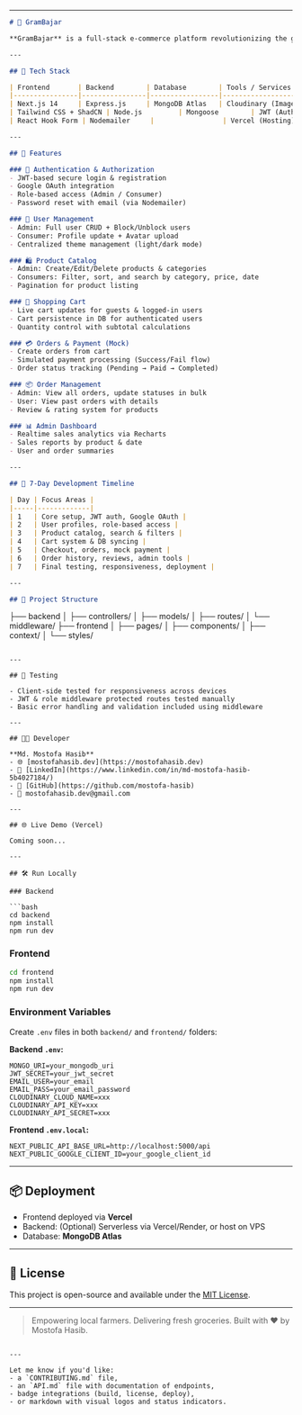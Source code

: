 

---

```markdown
# 🛒 GramBajar

**GramBajar** is a full-stack e-commerce platform revolutionizing the grocery supply chain by connecting farmers directly with consumers. Built with **Next.js**, **Express.js**, and **MongoDB**, the platform emphasizes speed, transparency, and simplicity.

---

## 🚀 Tech Stack

| Frontend       | Backend        | Database        | Tools / Services        |
|----------------|----------------|-----------------|-------------------------|
| Next.js 14     | Express.js     | MongoDB Atlas   | Cloudinary (Image Upload) |
| Tailwind CSS + ShadCN | Node.js         | Mongoose        | JWT (Auth), Recharts (Analytics) |
| React Hook Form | Nodemailer     |                 | Vercel (Hosting)         |

---

## 🔑 Features

### 👥 Authentication & Authorization
- JWT-based secure login & registration
- Google OAuth integration
- Role-based access (Admin / Consumer)
- Password reset with email (via Nodemailer)

### 👤 User Management
- Admin: Full user CRUD + Block/Unblock users
- Consumer: Profile update + Avatar upload
- Centralized theme management (light/dark mode)

### 🛍️ Product Catalog
- Admin: Create/Edit/Delete products & categories
- Consumers: Filter, sort, and search by category, price, date
- Pagination for product listing

### 🛒 Shopping Cart
- Live cart updates for guests & logged-in users
- Cart persistence in DB for authenticated users
- Quantity control with subtotal calculations

### 💳 Orders & Payment (Mock)
- Create orders from cart
- Simulated payment processing (Success/Fail flow)
- Order status tracking (Pending → Paid → Completed)

### 📦 Order Management
- Admin: View all orders, update statuses in bulk
- User: View past orders with details
- Review & rating system for products

### 📊 Admin Dashboard
- Realtime sales analytics via Recharts
- Sales reports by product & date
- User and order summaries

---

## 📅 7-Day Development Timeline

| Day | Focus Areas |
|-----|-------------|
| 1   | Core setup, JWT auth, Google OAuth |
| 2   | User profiles, role-based access |
| 3   | Product catalog, search & filters |
| 4   | Cart system & DB syncing |
| 5   | Checkout, orders, mock payment |
| 6   | Order history, reviews, admin tools |
| 7   | Final testing, responsiveness, deployment |

---

## 📁 Project Structure

```

├── backend
│   ├── controllers/
│   ├── models/
│   ├── routes/
│   └── middleware/
├── frontend
│   ├── pages/
│   ├── components/
│   ├── context/
│   └── styles/

````

---

## 🧪 Testing

- Client-side tested for responsiveness across devices
- JWT & role middleware protected routes tested manually
- Basic error handling and validation included using middleware

---

## 🧑‍💻 Developer

**Md. Mostofa Hasib**  
- 🌐 [mostofahasib.dev](https://mostofahasib.dev)  
- 💼 [LinkedIn](https://www.linkedin.com/in/md-mostofa-hasib-5b4027184/)  
- 🐙 [GitHub](https://github.com/mostofa-hasib)  
- 📧 mostofahasib.dev@gmail.com

---

## 🌐 Live Demo (Vercel)

Coming soon...

---

## 🛠️ Run Locally

### Backend

```bash
cd backend
npm install
npm run dev
````

### Frontend

```bash
cd frontend
npm install
npm run dev
```

### Environment Variables

Create `.env` files in both `backend/` and `frontend/` folders:

**Backend `.env`:**

```env
MONGO_URI=your_mongodb_uri
JWT_SECRET=your_jwt_secret
EMAIL_USER=your_email
EMAIL_PASS=your_email_password
CLOUDINARY_CLOUD_NAME=xxx
CLOUDINARY_API_KEY=xxx
CLOUDINARY_API_SECRET=xxx
```

**Frontend `.env.local`:**

```env
NEXT_PUBLIC_API_BASE_URL=http://localhost:5000/api
NEXT_PUBLIC_GOOGLE_CLIENT_ID=your_google_client_id
```

---

## 📦 Deployment

* Frontend deployed via **Vercel**
* Backend: (Optional) Serverless via Vercel/Render, or host on VPS
* Database: **MongoDB Atlas**

---

## 📌 License

This project is open-source and available under the [MIT License](LICENSE).

---

> Empowering local farmers. Delivering fresh groceries. Built with ❤️ by Mostofa Hasib.

```

---

Let me know if you'd like:
- a `CONTRIBUTING.md` file,
- an `API.md` file with documentation of endpoints,
- badge integrations (build, license, deploy),
- or markdown with visual logos and status indicators.
```
